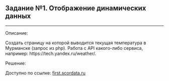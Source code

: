 <h2>Задание №1. Отображение динамических данных</h2>
<hr>
<div>
    <span>Описание:</span>
    <p>Создать страницу на которой выводится текущая температура в Мурманске (запрос из php). Работа с API какого-либо сервиса, например: https://tech.yandex.ru/weather/.</p>
</div>
<div>
    <span>Решение:</span>
    <p>Доступно по ссылке: <a href="https://first.scordata.ru" target="_blank">first.scordata.ru</a></p>
</div>